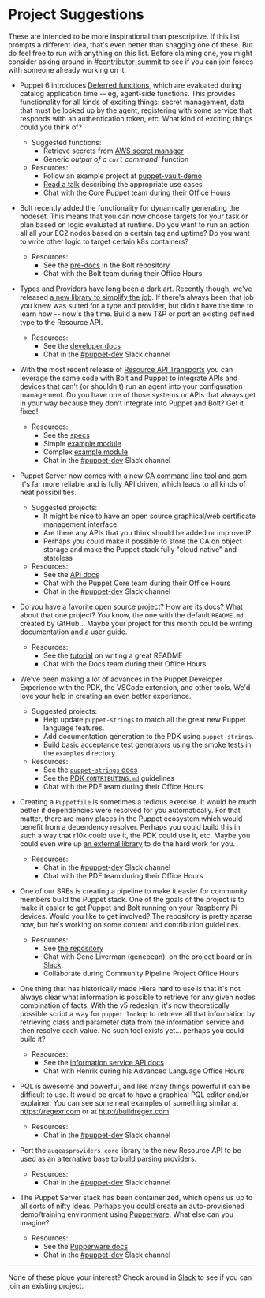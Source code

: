# Project Suggestions

These are intended to be more inspirational than prescriptive. If this list prompts
a different idea, that's even better than snagging one of these. But do feel free
to run with anything on this list. Before claiming one, you might consider asking
around in [#contributor-summit](http://puppetcommunity.slack.com/app_redirect?channel=contributor-summit)
to see if you can join forces with someone already working on it.

* Puppet 6 introduces [Deferred functions](https://puppet.com/docs/puppet/6.0/integrating_secrets_and_retrieving_agent-side_data.html),
  which are evaluated during catalog application time -- eg, agent-side functions.
  This provides functionality for all kinds of exciting things: secret management,
  data that must be looked up by the agent, registering with some service that responds
  with an authentication token, etc. What kind of exciting things could you think of?
    * Suggested functions:
        * Retrieve secrets from [AWS secret manager](https://docs.aws.amazon.com/secretsmanager/latest/userguide/manage_retrieve-secret.html)
        * Generic *output of a `curl` command`* function
    * Resources:
        * Follow an example project at [puppet-vault-demo](https://github.com/puppetlabs/puppet-vault-demo)
        * [Read a talk](https://twitter.com/binford2k/status/1092806318501576706) describing the appropriate use cases
        * Chat with the Core Puppet team during their Office Hours

* Bolt recently added the functionality for dynamically generating the nodeset.
  This means that you can now choose targets for your task or plan based on logic
  evaluated at runtime. Do you want to run an action all all your EC2 nodes based
  on a certain tag and uptime? Do you want to write other logic to target certain
  k8s containers?
    * Resources:
        * See the [pre-docs](https://github.com/puppetlabs/bolt/blob/master/pre-docs/inventory_version2.md) in the Bolt repository
        * Chat with the Bolt team during their Office Hours

* Types and Providers have long been a dark art. Recently though, we've released
  [a new library to simplify the job](https://puppet.com/docs/puppet/6.0/create_types_and_providers_resource_api.html).
  If there's always been that job you knew was suited for a type and provider, but didn't
  have the time to learn how -- now's the time. Build a new T&P or port an existing
  defined type to the Resource API.
    * Resources:
        * See the [developer docs](https://puppet.com/docs/puppet/6.0/create_types_and_providers_resource_api.html)
        * Chat in the [#puppet-dev](http://puppetcommunity.slack.com/app_redirect?channel=puppet-dev) Slack channel
        
* With the most recent release of [Resource API Transports](https://github.com/puppetlabs/puppet-specifications/blob/master/language/resource-api/README.md#transport) you can leverage the same code with Bolt and Puppet to integrate APIs and devices that can't (or shouldn't) run an agent into your configuration management. Do you have one of those systems or APIs that always get in your way because they don't integrate into Puppet and Bolt? Get it fixed!
    * Resources:
        * See the [specs](https://github.com/puppetlabs/puppet-specifications/blob/master/language/resource-api/README.md#transport)
        * Simple [example module](https://github.com/da-ar/hue_rsapi/pull/2) <!-- needs to be updated to the full module once this PR lands -->
        * Complex [example module](https://github.com/puppetlabs/puppetlabs-panos)
        * Chat in the [#puppet-dev](http://puppetcommunity.slack.com/app_redirect?channel=puppet-dev) Slack channel

* Puppet Server now comes with a new [CA command line tool and gem](https://puppet.com/docs/puppetserver/6.0/release_notes.html).
  It's far more reliable and is fully API driven, which leads to all kinds of neat
  possibilities.
    * Suggested projects:
        * It might be nice to have an open source graphical/web certificate management interface.
        * Are there any APIs that you think should be added or improved?
        * Perhaps you could make it possible to store the CA on object storage and make
          the Puppet stack fully "cloud native" and stateless
    * Resources:
        * See the [API docs](https://puppet.com/docs/puppetserver/6.3/http_certificate.html)
        * Chat with the Puppet Core team during their Office Hours
        * Chat in the [#puppet-dev](http://puppetcommunity.slack.com/app_redirect?channel=puppet-dev) Slack channel

* Do you have a favorite open source project? How are its docs? What about that one
  project? You know, the one with the default `README.md` created by GitHub... Maybe
  your project for this month could be writing documentation and a user guide.
    * Resources:
        * See the [tutorial](https://github.com/puppetlabs/contributor-summit-project/wiki) on writing a great README
        * Chat with the Docs team during their Office Hours

* We've been making a lot of advances in the Puppet Developer Experience with the
  PDK, the VSCode extension, and other tools. We'd love your help in creating an
  even better experience.
    * Suggested projects:
        * Help update `puppet-strings` to match all the great new Puppet language features.
        * Add documentation generation to the PDK using `puppet-strings`.
        * Build basic acceptance test generators using the smoke tests in the `examples` directory.
    * Resources:
        * See the [`puppet-strings` docs](https://github.com/puppetlabs/puppet-strings)
        * See the [PDK `CONTRIBUTING.md`](https://github.com/puppetlabs/pdk/blob/master/CONTRIBUTING.md) guidelines
        * Chat with the PDE team during their Office Hours

* Creating a `Puppetfile` is sometimes a tedious exercise. It would be much better if
  dependencies were resolved for you automatically. For that matter, there are many
  places in the Puppet ecosystem which would benefit from a dependency resolver.
  Perhaps you could build this in such a way that r10k could use it, the PDK could
  use it, etc. Maybe you could even wire up [an external library](https://github.com/CocoaPods/Molinillo)
  to do the hard work for you.
    * Resources:
        * Chat in the [#puppet-dev](http://puppetcommunity.slack.com/app_redirect?channel=puppet-dev) Slack channel
        * Chat with the PDE team during their Office Hours

* One of our SREs is creating a pipeline to make it easier for community members
  build the Puppet stack. One of the goals of the project is to make it easier to
  get Puppet and Bolt running on your Raspberry Pi devices. Would you like to get
  involved? The repository is pretty sparse now, but he's working on some content
  and contribution guidelines.
    * Resources:
        * See [the repository](https://github.com/puppetlabs/community-enablement-pipeline)
        * Chat with Gene Liverman (genebean), on the project board or in [Slack](https://puppetcommunity.slack.com/team/U3DCRQQKA).
        * Collaborate during Community Pipeline Project Office Hours

* One thing that has historically made Hiera hard to use is that it's not always
  clear what information is possible to retrieve for any given nodes combination
  of facts. With the v5 redesign, it's now theoretically possible script a way for
  `puppet lookup` to retrieve all that information by retrieving class and parameter
  data from the information service and then resolve each value. No such tool exists
  yet... perhaps you could build it?
    * Resources:
        * See the [information service API docs](https://puppet.com/docs/puppetserver/latest/puppet-api/v3/environment_classes.html)
        * Chat with Henrik during his Advanced Language Office Hours

* PQL is awesome and powerful, and like many things powerful it can be difficult to use.
  It would be great to have a graphical PQL editor and/or explainer. You can see some neat
  examples of something similar at https://regexr.com or at http://buildregex.com.
    * Resources:
        * Chat in the [#puppet-dev](http://puppetcommunity.slack.com/app_redirect?channel=puppet-dev) Slack channel

* Port the `augeasproviders_core` library to the new Resource API to be used as
  an alternative base to build parsing providers.
    * Resources:
        * Chat in the [#puppet-dev](http://puppetcommunity.slack.com/app_redirect?channel=puppet-dev) Slack channel

* The Puppet Server stack has been containerized, which opens us up to all sorts of nifty
  ideas. Perhaps you could create an auto-provisioned demo/training environment using
  [Pupperware](https://github.com/puppetlabs/pupperware). What else can you imagine?
    * Resources:
        * See the [Pupperware docs](https://github.com/puppetlabs/pupperware)
        * Chat in the [#puppet-dev](http://puppetcommunity.slack.com/app_redirect?channel=puppet-dev) Slack channel


---------

None of these pique your interest? Check around in [Slack](http://puppetcommunity.slack.com/app_redirect?channel=contributor-summit)
to see if you can join an existing project.
